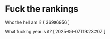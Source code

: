 # Fuck the rankings

Who the hell am I?
{ 36996956 }

What fucking year is it?
[ 2025-06-07T19:23:20Z ]

